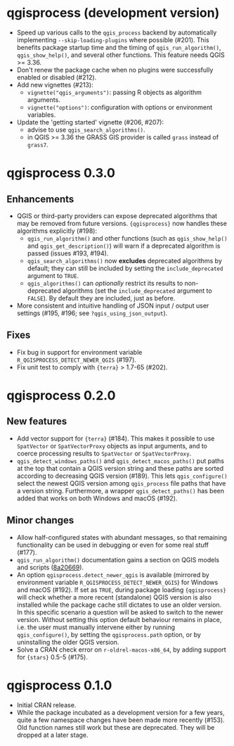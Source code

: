 # qgisprocess (development version)

- Speed up various calls to the `qgis_process` backend by automatically implementing `--skip-loading-plugins` where possible (#201).
This benefits package startup time and the timing of `qgis_run_algorithm()`, `qgis_show_help()`, and several other functions.
This feature needs QGIS >= 3.36.
- Don't renew the package cache when no plugins were successfully enabled or disabled (#212).
- Add new vignettes (#213):
  - `vignette("qgis_arguments")`: passing R objects as algorithm arguments.
  - `vignette("options")`: configuration with options or environment variables.
- Update the 'getting started' vignette (#206, #207):
  - advise to use `qgis_search_algorithms()`.
  - in QGIS >= 3.36 the GRASS GIS provider is called `grass` instead of `grass7`.

# qgisprocess 0.3.0

## Enhancements

- QGIS or third-party providers can expose deprecated algorithms that may be removed from future versions.
`{qgisprocess}` now handles these algorithms explicitly (#198):
  - `qgis_run_algorithm()` and other functions (such as `qgis_show_help()` and `qgis_get_description()`) will warn if a deprecated algorithm is passed (issues #193, #194).
  - `qgis_search_algorithms()` now **excludes** deprecated algorithms by default; they can still be included by setting the `include_deprecated` argument to `TRUE`.
  - `qgis_algorithms()` can _optionally_ restrict its results to non-deprecated algorithms (set the `include_deprecated` argument to `FALSE`). By default they are included, just as before.
- More consistent and intuitive handling of JSON input / output user settings (#195, #196; see `?qgis_using_json_output`).

## Fixes

- Fix bug in support for environment variable `R_QGISPROCESS_DETECT_NEWER_QGIS` (#197).
- Fix unit test to comply with `{terra}` > 1.7-65 (#202).

# qgisprocess 0.2.0

## New features

- Add vector support for `{terra}` (#184).
This makes it possible to use `SpatVector` or `SpatVectorProxy` objects as input arguments, and to coerce processing results to `SpatVector` or `SpatVectorProxy`.
- `qgis_detect_windows_paths()` and `qgis_detect_macos_paths()` put paths at the top that contain a QGIS version string and these paths are sorted according to decreasing QGIS version (#189).
This lets `qgis_configure()` select the newest QGIS version among `qgis_process` file paths that have a version string.
Furthermore, a wrapper `qgis_detect_paths()` has been added that works on both Windows and macOS (#192).

## Minor changes

- Allow half-configured states with abundant messages, so that remaining functionality can be used in debugging or even for some real stuff (#177).
- `qgis_run_algorithm()` documentation gains a section on QGIS models and scripts ([8a20669](https://github.com/r-spatial/qgisprocess/commit/8a20669ea50b4b9c14194dd864ed119e137732a9)).
- An option `qgisprocess.detect_newer_qgis` is available (mirrored by environment variable `R_QGISPROCESS_DETECT_NEWER_QGIS`) for Windows and macOS (#192).
If set as `TRUE`, during package loading `{qgisprocess}` will check whether a more recent (standalone) QGIS version is also installed while the package cache still dictates to use an older version.
In this specific scenario a question will be asked to switch to the newer version.
Without setting this option default behaviour remains in place, i.e. the user must manually intervene either by running `qgis_configure()`, by setting the `qgisprocess.path` option, or by uninstalling the older QGIS version.
- Solve a CRAN check error on `r-oldrel-macos-x86_64`, by adding support for `{stars}` 0.5-5 (#175).

# qgisprocess 0.1.0

- Initial CRAN release.
- While the package incubated as a development version for a few years, quite a few namespace changes have been made more recently (#153).
Old function names still work but these are deprecated.
They will be dropped at a later stage.
